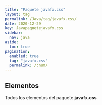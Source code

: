 ```yaml
---
title: "Paquete javafx.css"
layout: tag
permalink: /Java/tag/javafx.css/
date: 2020-12-29
key: Javapaquetejavafx.css
sidebar: 
  nav: java
aside: 
  toc: true
pagination: 
  enabled: true
  tag: "javafx.css"
  permalink: /:num/
---
```


<h2>Elementos</h2>
Todos los elementos del paquete <strong>javafx.css</strong>
